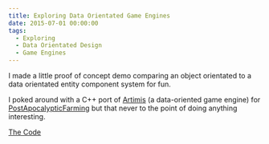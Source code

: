 ```yaml
---
title: Exploring Data Orientated Game Engines
date: 2015-07-01 00:00:00
tags:
  - Exploring
  - Data Orientated Design
  - Game Engines
---
```

I made a little proof of concept demo comparing an object orientated to a data orientated entity component system for fun.

I poked around with a C++ port of [Artimis](http://piemaster.net/2011/07/entity-component-artemis/) (a data-oriented game engine) for [PostApocalypticFarming](https://github.com/DForshner/PostApocalypticFarming) but that never to the point of doing anything interesting.

[The Code](https://github.com/DForshner/CSharpExperiments/blob/master/EntityComponentSystemObjectOrientatedVsDataOrientated.cs)